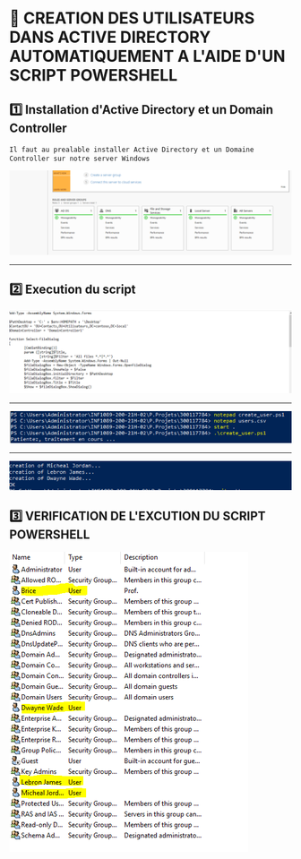# :rainbow: CREATION DES UTILISATEURS DANS ACTIVE DIRECTORY AUTOMATIQUEMENT A L'AIDE D'UN SCRIPT POWERSHELL

## :one: Installation d'Active Directory et un Domain Controller 
```
Il faut au prealable installer Active Directory et un Domaine Controller sur notre server Windows 
```
![image](AD1.PNG)

-----

## :two: Execution du script 

![image](DM1.PNG)

----
![image](pw1.PNG)

----

![image](pw2.PNG)

## :three: VERIFICATION DE L'EXCUTION DU SCRIPT POWERSHELL

![image](user1.PNG)
